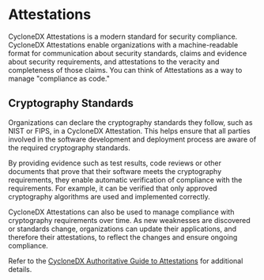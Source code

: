 # Attestations
CycloneDX Attestations is a modern standard for security compliance. CycloneDX Attestations enable organizations with a 
machine-readable format for communication about security standards, claims and evidence about security requirements, and 
attestations to the veracity and completeness of those claims. You can think of Attestations as a way to manage 
"compliance as code."

## Cryptography Standards
Organizations can declare the cryptography standards they follow, such as NIST or FIPS, in a CycloneDX Attestation. 
This helps ensure that all parties involved in the software development and deployment process are aware of the required
cryptography standards.

By providing evidence such as test results, code reviews or other documents that prove that their software meets the 
cryptography requirements, they enable automatic verification of compliance with the requirements. For example, it can be
verified that only approved cryptography algorithms are used and implemented correctly.

CycloneDX Attestations can also be used to manage compliance with cryptography requirements over time. As new 
weaknesses are discovered or standards change, organizations can update their applications, and therefore their 
attestations, to reflect the changes and ensure ongoing compliance.

Refer to the [CycloneDX Authoritative Guide to Attestations](https://cyclonedx.org/guides/) for additional details.
